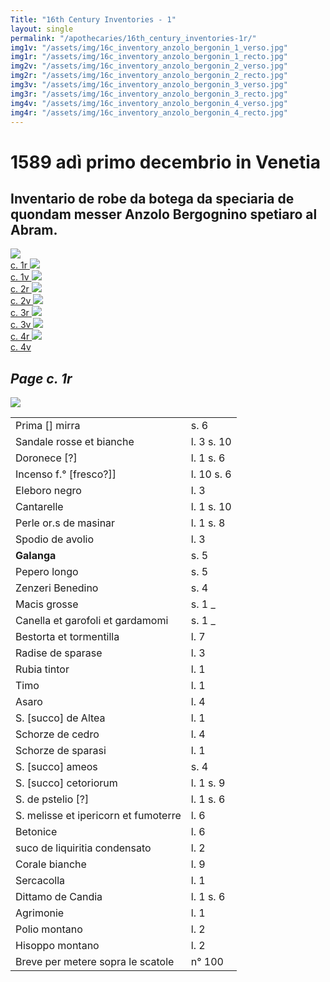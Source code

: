 ```yaml
---
Title: "16th Century Inventories - 1"
layout: single
permalink: "/apothecaries/16th_century_inventories-1r/"
img1v: "/assets/img/16c_inventory_anzolo_bergonin_1_verso.jpg"
img1r: "/assets/img/16c_inventory_anzolo_bergonin_1_recto.jpg"
img2v: "/assets/img/16c_inventory_anzolo_bergonin_2_verso.jpg"
img2r: "/assets/img/16c_inventory_anzolo_bergonin_2_recto.jpg"
img3v: "/assets/img/16c_inventory_anzolo_bergonin_3_verso.jpg"
img3r: "/assets/img/16c_inventory_anzolo_bergonin_3_recto.jpg"
img4v: "/assets/img/16c_inventory_anzolo_bergonin_4_verso.jpg"
img4r: "/assets/img/16c_inventory_anzolo_bergonin_4_recto.jpg"
---
```


# 1589 adì primo decembrio in Venetia

## Inventario de robe da botega da speciaria de quondam messer Anzolo Bergognino spetiaro al Abram.


<div class="thumb-nav">
<span class="thumb-nav-p"><a href="{{ site.baseurl }}apothecaries/16th_century_inventories-1r"><img class="thumb-menu" src="{{ page.img1r | relative_url }}"/>
<br/> c. 1r </a></span>
<span class="thumb-nav-p"><a href="{{ site.baseurl }}apothecaries/16th_century_inventories-1v/"><img class="thumb-menu" src="{{ page.img1v | relative_url }}"/>
<br/> c. 1v </a></span>
<span class="thumb-nav-p"><a href="{{ site.baseurl }}apothecaries/16th_century_inventories-2r/"><img class="thumb-menu" src="{{ page.img2r | relative_url }}"/>
<br/> c. 2r </a> </span>
<span class="thumb-nav-p"><a href="{{ site.baseurl }}apothecaries/16th_century_inventories-2v/"><img class="thumb-menu" src="{{ page.img2v | relative_url }}"/>
<br/> c. 2v </a> </span>
<span class="thumb-nav-p"><a href="{{ site.baseurl }}apothecaries/16th_century_inventories-3r/"><img class="thumb-menu" src="{{ page.img3r | relative_url }}"/>
<br/> c. 3r </a> </span>
<span class="thumb-nav-p"><a href="{{ site.baseurl }}apothecaries/16th_century_inventories-3v/"><img class="thumb-menu" src="{{ page.img3v | relative_url }}"/>
<br/> c. 3v </a> </span>
<span class="thumb-nav-p"><a href="{{ site.baseurl }}apothecaries/16th_century_inventories-4r/"><img class="thumb-menu" src="{{ page.img4r | relative_url }}"/>
<br/> c. 4r </a> </span>
<span class="thumb-nav-p"><a href="{{ site.baseurl }}apothecaries/16th_century_inventories-4v/"><img class="thumb-menu" src="{{ page.img4v | relative_url }}"/>
<br/> c. 4v </a> </span>
</div>

## *Page c. 1r*

<div class="side-by-side">

<p class="inventory-image-float"><a href="{{ page.img1r | relative_url }}"><img src="{{ page.img1r | relative_url }}"/></a></p>
<table class="inventory">
  <tbody>
    <tr>
      <td>Prima [] mirra</td>
      <td>s. 6</td>
    </tr>
    <tr>
      <td>Sandale rosse et bianche</td>
      <td>l. 3 s. 10</td>
    </tr>
    <tr>
      <td>Doronece [?]</td>
      <td>l. 1 s. 6</td>
    </tr>
    <tr>
      <td>Incenso f.° [fresco?]]</td>
      <td>l. 10 s. 6</td>
    </tr>
    <tr>
      <td>Eleboro negro</td>
      <td>l. 3</td>
    </tr>
    <tr>
      <td>Cantarelle</td>
      <td>l. 1 s. 10</td>
    </tr>
    <tr>
      <td>Perle or.s de masinar</td>
      <td>l. 1 s. 8</td>
    </tr>
    <tr>
      <td>Spodio de avolio</td>
      <td>l. 3</td>
    </tr>
    <tr>
      <td><strong>Galanga</strong></td>
      <td>s. 5</td>
    </tr>
    <tr>
      <td>Pepero longo</td>
      <td>s. 5</td>
    </tr>
    <tr>
      <td>Zenzeri Benedino</td>
      <td>s. 4</td>
    </tr>
    <tr>
      <td>Macis grosse</td>
      <td>s. 1 _</td>
    </tr>
    <tr>
      <td>Canella et garofoli et gardamomi</td>
      <td>s. 1 _</td>
    </tr>
    <tr>
      <td>Bestorta et tormentilla</td>
      <td>l. 7</td>
    </tr>
    <tr>
      <td>Radise de sparase</td>
      <td>l. 3</td>
    </tr>
    <tr>
      <td>Rubia tintor</td>
      <td>l. 1</td>
    </tr>
    <tr>
      <td>Timo</td>
      <td>l. 1</td>
    </tr>
    <tr>
      <td>Asaro</td>
      <td>l. 4</td>
    </tr>
    <tr>
      <td>S. [succo] de Altea</td>
      <td>l. 1</td>
    </tr>
    <tr>
      <td>Schorze de cedro</td>
      <td>l. 4</td>
    </tr>
    <tr>
      <td>Schorze de sparasi</td>
      <td>l. 1</td>
    </tr>
    <tr>
      <td>S. [succo] ameos</td>
      <td>s. 4</td>
    </tr>
    <tr>
      <td>S. [succo] cetoriorum</td>
      <td>l. 1 s. 9</td>
    </tr>
    <tr>
      <td>S. de pstelio [?]</td>
      <td>l. 1 s. 6</td>
    </tr>
    <tr>
      <td>S. melisse et ipericorn et fumoterre</td>
      <td>l. 6</td>
    </tr>
    <tr>
      <td>Betonice</td>
      <td>l. 6</td>
    </tr>
    <tr>
      <td>suco de liquiritia condensato</td>
      <td>l. 2</td>
    </tr>
    <tr>
      <td>Corale bianche</td>
      <td>l. 9</td>
    </tr>
    <tr>
      <td>Sercacolla</td>
      <td>l. 1</td>
    </tr>
    <tr>
      <td>Dittamo de Candia</td>
      <td>l. 1 s. 6</td>
    </tr>
    <tr>
      <td>Agrimonie</td>
      <td>l. 1</td>
    </tr>
    <tr>
      <td>Polio montano</td>
      <td>l. 2</td>
    </tr>
    <tr>
      <td>Hisoppo montano</td>
      <td>l. 2</td>
    </tr>
    <tr>
      <td>Breve per metere sopra le scatole</td>
      <td>n° 100</td>
    </tr>
  </tbody>
</table>
</div>
